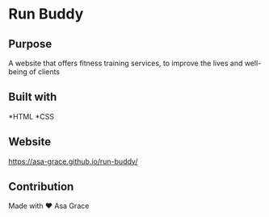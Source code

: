 # Run Buddy

## Purpose
A website that offers fitness training services, to improve the lives and well-being of clients

## Built with 
*HTML
*CSS

## Website
https://asa-grace.github.io/run-buddy/

## Contribution
Made with ❤️ Asa Grace

